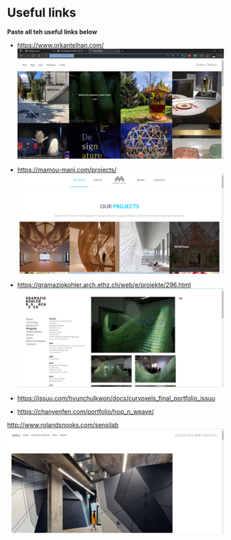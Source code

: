 # Useful links

**Paste all teh useful links below**


- https://www.orkantelhan.com/
  ![](useful_links/useful_links_2022-11-16-15-41-56.png)

 - https://mamou-mani.com/projects/
  ![](useful_links/useful_links_2022-11-16-15-41-57.png)

 - https://gramaziokohler.arch.ethz.ch/web/e/projekte/296.html
  ![](useful_links/useful_links_2022-11-16-15-41-58.png)
  
  - https://issuu.com/hyunchulkwon/docs/curvoxels_final_portfolio_issuu

  - https://chanyenfen.com/portfolio/hop_n_weave/

  http://www.rolandsnooks.com/sensilab
  ![](useful_links/useful_links_2022-11-16-15-41-61.png)

  